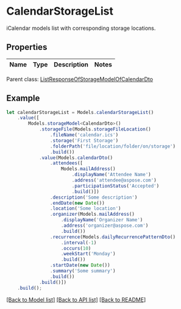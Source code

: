 # CalendarStorageList

iCalendar models list with corresponding storage locations.             

## Properties
Name | Type | Description | Notes
---- | ---- | ----------- | -----

 Parent class: [ListResponseOfStorageModelOfCalendarDto](ListResponseOfStorageModelOfCalendarDto.md)


## Example
```typescript
let calendarStorageList = Models.calendarStorageList()
    .value([
        Models.storageModel<CalendarDto>()
            .storageFile(Models.storageFileLocation()
                .fileName('calendar.ics')
                .storage('First Storage')
                .folderPath('file/location/folder/on/storage')
                .build())
            .value(Models.calendarDto()
                .attendees([
                    Models.mailAddress()
                        .displayName('Attendee Name')
                        .address('attendee@aspose.com')
                        .participationStatus('Accepted')
                        .build()])
                .description('Some description')
                .endDate(new Date())
                .location('Some location')
                .organizer(Models.mailAddress()
                    .displayName('Organizer Name')
                    .address('organizer@aspose.com')
                    .build())
                .recurrence(Models.dailyRecurrencePatternDto()
                    .interval(-1)
                    .occurs(10)
                    .weekStart('Monday')
                    .build())
                .startDate(new Date())
                .summary('Some summary')
                .build())
            .build()])
    .build();
```


[[Back to Model list]](README.md#documentation-for-models) [[Back to API list]](README.md#documentation-for-api-endpoints) [[Back to README]](README.md)
